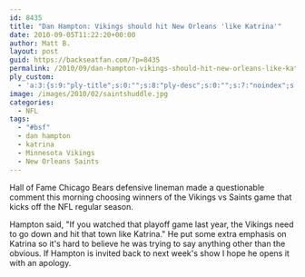 ```yaml
---
id: 8435
title: "Dan Hampton: Vikings should hit New Orleans 'like Katrina'"
date: 2010-09-05T11:22:20+00:00
author: Matt B.
layout: post
guid: https://backseatfan.com/?p=8435
permalink: /2010/09/dan-hampton-vikings-should-hit-new-orleans-like-katrina/
ply_custom:
  - 'a:3:{s:9:"ply-title";s:0:"";s:8:"ply-desc";s:0:"";s:7:"noindex";s:0:"";}'
image: /images/2010/02/saintshuddle.jpg
categories:
  - NFL
tags:
  - "#bsf"
  - dan hampton
  - katrina
  - Minnesota Vikings
  - New Orleans Saints
---
```


<div class="entry">
  <p>
    Hall of Fame Chicago Bears defensive lineman made a questionable comment this morning choosing winners of the Vikings vs Saints game that kicks off the NFL regular season.
  </p>

  <p>
    Hampton said, "If you watched that playoff game last year, the Vikings need to go down and hit that town like Katrina." He put some extra emphasis on Katrina so it's hard to believe he was trying to say anything other than the obvious. If Hampton is invited back to next week's show I hope he opens it with an apology.<br />
  </p>
</div>
